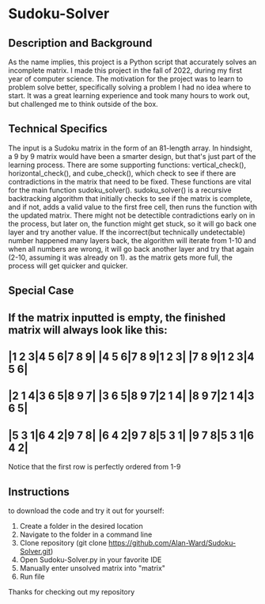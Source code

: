# Sudoku-Solver

## Description and Background
As the name implies, this project is a Python script that accurately solves an incomplete matrix. I made this project in the fall of 2022, during my first year of computer science. The motivation for the project was to learn to problem solve better, specifically solving a problem I had no idea where to start. It was a great learning experience and took many hours to work out, but challenged me to think outside of the box. 

## Technical Specifics 
The input is a Sudoku matrix in the form of an 81-length array. In hindsight, a 9 by 9 matrix would have been a smarter design, but that's just part of the learning process. There are some supporting functions: vertical_check(), horizontal_check(), and cube_check(), which check to see if there are contradictions in the matrix that need to be fixed. These functions are vital for the main function sudoku_solver(). sudoku_solver() is a recursive backtracking algorithm that initially checks to see if the matrix is complete, and if not, adds a valid value to the first free cell, then runs the function with the updated matrix. There might not be detectible contradictions early on in the process, but later on, the function might get stuck, so it will go back one layer and try another value. If the incorrect(but technically undetectable) number happened many layers back, the algorithm will iterate from 1-10 and when all numbers are wrong, it will go back another layer and try that again (2-10, assuming it was already on 1). as the matrix gets more full, the process will get quicker and quicker.

## Special Case
If the matrix inputted is empty, the finished matrix will always look like this:
-------------------
|1 2 3|4 5 6|7 8 9|
|4 5 6|7 8 9|1 2 3|
|7 8 9|1 2 3|4 5 6|
-------------------
|2 1 4|3 6 5|8 9 7|
|3 6 5|8 9 7|2 1 4|
|8 9 7|2 1 4|3 6 5|
-------------------
|5 3 1|6 4 2|9 7 8|
|6 4 2|9 7 8|5 3 1|
|9 7 8|5 3 1|6 4 2|
-------------------
Notice that the first row is perfectly ordered from 1-9

## Instructions
to download the code and try it out for yourself:
1. Create a folder in the desired location
2. Navigate to the folder in a command line
3. Clone repository (git clone https://github.com/Alan-Ward/Sudoku-Solver.git)
4. Open Sudoku-Solver.py in your favorite IDE
5. Manually enter unsolved matrix into "matrix"
6. Run file

Thanks for checking out my repository
